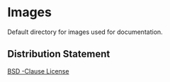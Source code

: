 # Images

Default directory for images used for documentation.

## Distribution Statement

[BSD -Clause License](https://github.com/LADI-Dataset/ladi-tutorial/blob/master/LICENSE)
